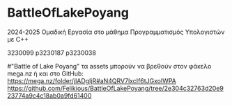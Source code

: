 # BattleOfLakePoyang
2024-2025 Ομαδική Εργασία στο μάθημα Προγραμματισμός Υπολογιστών με C++ 

3230099
p3230187
p3230038

#"Battle of Lake Poyang"
τα assets μπορούν να βρεθούν στον φάκελο mega.nz ή και στο GitHub:
https://mega.nz/folder/jIADgIjR#aN4QRV7lxcIf6tJGxolWPA
https://github.com/Felikious/BattleOfLakePoyang/tree/2e304c32763d20e923774a9c4c18ab0a9fd61400
